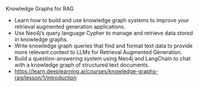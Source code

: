 Knowledge Graphs for RAG
- Learn how to build and use knowledge graph systems to improve your retrieval augmented generation applications.
- Use Neo4j’s query language Cypher to manage and retrieve data stored in knowledge graphs.
- Write knowledge graph queries that find and format text data to provide more relevant context to LLMs for Retrieval Augmented Generation.
- Build a question-answering system using Neo4j and LangChain to chat with a knowledge graph of structured text documents.
- https://learn.deeplearning.ai/courses/knowledge-graphs-rag/lesson/1/introduction